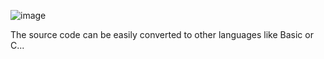 ![image](https://github.com/user-attachments/assets/f458c643-627f-406e-b180-d30040b7f648)

The source code can be easily converted to other languages ​​like Basic or C...
